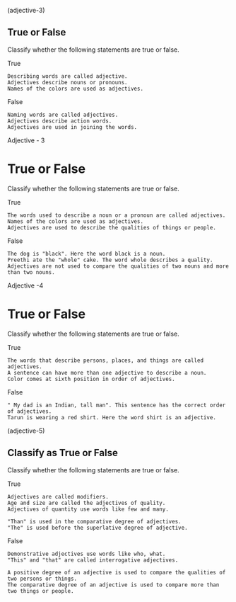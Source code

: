 (adjective-3)

## True or False

Classify whether the following statements are true or false.

True

```
Describing words are called adjective.
Adjectives describe nouns or pronouns.
Names of the colors are used as adjectives.
```

False

```
Naming words are called adjectives.
Adjectives describe action words.
Adjectives are used in joining the words.
```

Adjective - 3

# True or False

Classify whether the following statements are true or false.

True

```
The words used to describe a noun or a pronoun are called adjectives.
Names of the colors are used as adjectives.
Adjectives are used to describe the qualities of things or people.
```

False

```
The dog is "black". Here the word black is a noun.
Preethi ate the "whole" cake. The word whole describes a quality.
Adjectives are not used to compare the qualities of two nouns and more than two nouns.
```

Adjective -4

# True or False

Classify whether the following statements are true or false.

True

```
The words that describe persons, places, and things are called adjectives.
A sentence can have more than one adjective to describe a noun.
Color comes at sixth position in order of adjectives.
```

False

```
" My dad is an Indian, tall man". This sentence has the correct order of adjectives.
Tarun is wearing a red shirt. Here the word shirt is an adjective.
```

(adjective-5)

## Classify as True or False

Classify whether the following statements are true or false.

True

```
Adjectives are called modifiers.
Age and size are called the adjectives of quality.
Adjectives of quantity use words like few and many.

"Than" is used in the comparative degree of adjectives.
"The" is used before the superlative degree of adjective.
```

False

```
Demonstrative adjectives use words like who, what.
"This" and "that" are called interrogative adjectives.

A positive degree of an adjective is used to compare the qualities of two persons or things.
The comparative degree of an adjective is used to compare more than two things or people.
```
